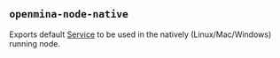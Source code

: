 ## `openmina-node-native`
Exports default [Service](src/service.rs) to be used in the natively
(Linux/Mac/Windows) running node.

